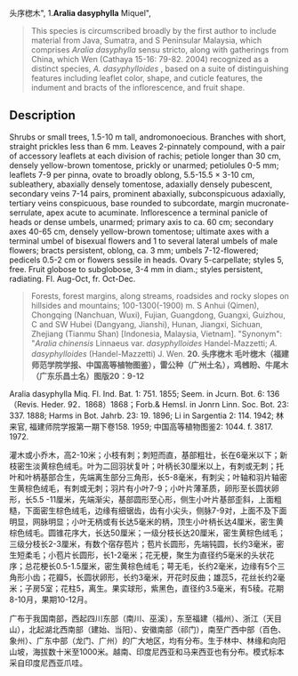 头序楤木",
1.**Aralia dasyphylla** Miquel",

> This species is circumscribed broadly by the first author to include material from Java, Sumatra, and S Peninsular Malaysia, which comprises *Aralia dasyphylla* sensu stricto, along with gatherings from China, which Wen (Cathaya 15-16: 79-82. 2004) recognized as a distinct species, *A. dasyphylloides* , based on a suite of distinguishing features including leaflet color, shape, and cuticle features, the indument and bracts of the inflorescence, and fruit shape.

## Description
Shrubs or small trees, 1.5-10 m tall, andromonoecious. Branches with short, straight prickles less than 6 mm. Leaves 2-pinnately compound, with a pair of accessory leaflets at each division of rachis; petiole longer than 30 cm, densely yellow-brown tomentose, prickly or unarmed; petiolules 0-5 mm; leaflets 7-9 per pinna, ovate to broadly oblong, 5.5-15.5 × 3-10 cm, subleathery, abaxially densely tomentose, adaxially densely pubescent, secondary veins 7-14 pairs, prominent abaxially, subconspicuous adaxially, tertiary veins conspicuous, base rounded to subcordate, margin mucronate-serrulate, apex acute to acuminate. Inflorescence a terminal panicle of heads or dense umbels, unarmed; primary axis to ca. 60 cm; secondary axes 40-65 cm, densely yellow-brown tomentose; ultimate axes with a terminal umbel of bisexual flowers and 1 to several lateral umbels of male flowers; bracts persistent, oblong, ca. 3 mm; umbels 7-12-flowered; pedicels 0.5-2 cm or flowers sessile in heads. Ovary 5-carpellate; styles 5, free. Fruit globose to subglobose, 3-4 mm in diam.; styles persistent, radiating. Fl. Aug-Oct, fr. Oct-Dec.

> Forests, forest margins, along streams, roadsides and rocky slopes on hillsides and mountains; 100-1300(-1900) m. S Anhui (Qimen), Chongqing (Nanchuan, Wuxi), Fujian, Guangdong, Guangxi, Guizhou, C and SW Hubei (Dangyang, Jianshi), Hunan, Jiangxi, Sichuan, Zhejiang (Tianmu Shan) [Indonesia, Malaysia, Vietnam].
  "Synonym": "*Aralia chinensis* Linnaeus var. *dasyphylloides* Handel-Mazzetti; *A. dasyphylloides* (Handel-Mazzetti) J. Wen.
**20. 头序楤木 毛叶楤木（福建师范学院学报、中国高等植物图鉴），雷公种（广州土名），鸡乸盼、牛尾木（广东乐昌土名）图版20：9-12**

Aralia dasyphylla Miq. Fl. Ind. Bat. 1: 751. 1855; Seem. in Jcurn. Bot. 6: 136（Revis. Heder. 92．1868）1868；Forb.& Hemsl. in Jonrn Linn. Soc. Bot. 23: 337. 1888; Harms in Bot. Jahrb. 23: 19. 1896; Li in Sargentia 2: 114. 1942; 林来官, 福建师院学报第一期下卷158. 1959; 中国高等植物图鉴2: 1044. f. 3817. 1972.

灌木或小乔木，高2-10米；小枝有刺；刺短而直，基部粗壮，长在6毫米以下；新枝密生淡黄棕色绒毛。叶为二回羽状复叶；叶柄长30厘米以上，有刺或无刺；托叶和叶柄基部合生，先端离生部分三角形，长5-8毫米，有刺尖；叶轴和羽片轴密生黄棕色绒毛，有刺或无刺；羽片有小叶7-9；小叶片薄革质，卵形至长圆状卵形，长5.5 -11厘米，先端渐尖，基部圆形至心形，侧生小叶片基部歪斜，上面粗糙，下面密生棕色绒毛，边缘有细锯齿，齿有小尖头，侧脉7-9对，上面不及下面明显，网脉明显；小叶无柄或有长达5毫米的柄，顶生小叶柄长达4厘米，密生黄棕色绒毛。圆锥花序大，长达50厘米；一级分枝长达20厘米，密生黄棕色绒毛；三级分枝长2-3厘米，有数个宿存苞片；苞片长圆形，先端钝圆，长约3毫米，密生短柔毛；小苞片长圆形，长1-2毫米；花无梗，聚生为直径约5毫米的头状花序；总花梗长0.5-1.5厘米，密生黄棕色绒毛；萼无毛，长约2毫米，边缘有5个三角形小齿；花瓣5，长圆状卵形，长约3毫米，开花时反曲；雄蕊5，花丝长约2毫米；子房5室；花柱5，离生。果实球形，紫黑色，直径约3.5毫米，有5稜。花期8-10月，果期10-12月。

广布于我国南部，西起四川东部（南川、巫溪），东至福建（福州）、浙江（天目山），北起湖北西南部（建始、当阳）、安徽南部（祁门），南至广西中部（百色、象州）、广东中部（龙门、广州）的广大地区，均有分布。生于林中、林缘和向阳山坡，海拔数十米至1000米。越南、印度尼西亚和马来西亚也有分布。模式标本采自印度尼西亚爪哇。

